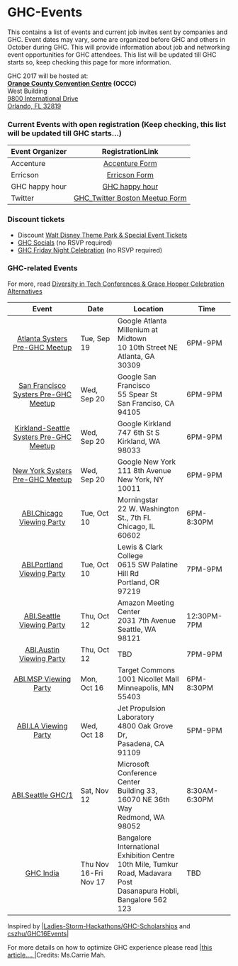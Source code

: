 # GHC-Events
This contains a list of events and current job invites sent by companies and GHC. Event dates may vary, some are organized before GHC and others in October during GHC. This will provide information about job and networking event opportunities for GHC attendees. This list will be updated till GHC starts so, keep checking this page for more information.

GHC 2017 will be hosted at:  
**[Orange County Convention Centre](https://www.occc.net/) (OCCC)**  
West Building  
[9800 International Drive  
Orlando, FL 32819](https://www.openstreetmap.org/search?query=Orange%20County%20Convention%20Centre#map=16/28.4248/-81.4693)

### Current Events with open registration (Keep checking, this list will be updated till GHC starts...)  
 Event Organizer  | RegistrationLink 
| --------------  |:--------------------------------------------------------------------------------------------------------------:| 
| Accenture       | [Accenture Form](https://www.accenture.com/us-en/Careers/ghc2017?sr_source=lift_twitter&c=cmt_gracehprtwt_10000014&n=smc_0517)|
| Erricson        | [Erricson Form](https://app.brazenconnect.com/events/45ywK?utm_medium=email&utm_source=GHC+database&utm_campaign=GHC+Resume+Database#!eventLanding;eventCode=45ywK)|
|GHC happy hour   |[GHC happy hour](https://www.eventbrite.com/e/grace-hopper-classpass-happy-hour-tickets-37809698827?utm_source=eb_email&utm_medium=email&utm_campaign=order_confirmation_email&utm_term=eventname&ref=eemailordconf)|
| Twitter         | [GHC_Twitter Boston Meetup Form](https://twitterapmboston.splashthat.com)|

### Discount tickets
* Discount [Walt Disney Theme Park & Special Event Tickets](https://www.mydisneygroup.com/ghc2017)
* [GHC Socials](https://ghc.anitaborg.org/2017-attend/conference-overview/community-socials/) (no RSVP required)
* [GHC Friday Night Celebration](https://www.eiseverywhere.com/ehome/index.php?eventid=212774&tabid=556987&cid=1738254&sessionid=16963516&sessionchoice=1&) (no RSVP required)

### GHC-related Events
For more, read [Diversity in Tech Conferences & Grace Hopper Celebration Alternatives](https://code.likeagirl.io/diversity-in-tech-conferences-grace-hopper-celebration-alternatives-bd9c8d01e18d)

Event	                 | Date          | Location     | Time	           
:---------------------:| ------------- | ------------ | -------- 
[Atlanta Systers Pre-GHC Meetup](https://www.eventbrite.com/e/2017-atlanta-systers-pre-ghc-meetup-sponsored-by-google-tickets-37551538663) | Tue, Sep 19 | Google Atlanta Millenium at Midtown <br /> 10 10th Street NE <br /> Atlanta, GA 30309 | 6PM-9PM
[San Francisco Systers Pre-GHC Meetup](https://www.eventbrite.com/e/2017-san-francisco-systers-pre-ghc-meetup-sponsored-by-google-tickets-37551380189) | Wed, Sep 20 | Google San Francisco <br /> 55 Spear St <br /> San Franciso, CA 94105 | 6PM-9PM
[Kirkland-Seattle Systers Pre-GHC Meetup](https://www.eventbrite.com/e/2017-kirkland-seattle-systers-pre-ghc-meetup-sponsored-by-google-tickets-37534467603) | Wed, Sep 20 | Google Kirkland <br /> 747 6th St S <br /> Kirkland, WA 98033 | 6PM-9PM
[New York Systers Pre-GHC Meetup](https://www.eventbrite.com/e/2017-new-york-systers-pre-ghc-meetup-sponsored-by-google-tickets-37715071795) | Wed, Sep 20 | Google New York <br /> 111 8th Avenue <br /> New York, NY 10011 | 6PM-9PM
[ABI.Chicago Viewing Party](https://local.anitaborg.org/event/ghc2017-extended-abi-chicago/) | Tue, Oct 10 | Morningstar <br /> 22 W. Washington St., 7th Fl. <br /> Chicago, IL 60602 | 6PM-8:30PM 
[ABI.Portland Viewing Party](https://local.anitaborg.org/event/abi-portland-ghc-viewing-party/) | Tue, Oct 10 | Lewis & Clark College <br /> 0615 SW Palatine Hill Rd <br /> Portland, OR 97219 | 7PM-9PM
[ABI.Seattle Viewing Party](https://local.anitaborg.org/event/abi-seattle-presents-ghc-2017-viewing-party/) | Thu, Oct 12 | Amazon Meeting Center <br /> 2031 7th Avenue <br /> Seattle, WA 98121 | 12:30PM-7PM
[ABI.Austin Viewing Party](https://local.anitaborg.org/event/grace-hopper-celebration-2017-viewing-party/) | Thu, Oct 12 | TBD | 7PM-9PM
[ABI.MSP Viewing Party](https://local.anitaborg.org/event/abi-msp-presents-ghc-2017-viewing-party/) | Mon, Oct 16 | Target Commons <br /> 1001 Nicollet Mall <br /> Minneapolis, MN 55403 | 6PM-8:30PM
[ABI.LA Viewing Party](https://local.anitaborg.org/event/placeholder-ghc-viewing-party-jet-propulsion-laboratory-jpl/) | Wed, Oct 18 | Jet Propulsion Laboratory <br /> 4800 Oak Grove Dr, <br />Pasadena, CA 91109 | 5PM-9PM
[ABI.Seattle GHC/1](https://local.anitaborg.org/event/abi-seattle-presents-ghc1-seattle/) | Sat, Nov 12 | Microsoft Conference Center <br /> Building 33, 16070 NE 36th Way <br /> Redmond, WA 98052 | 8:30AM-6:30PM
[GHC India](https://ghcindia.anitaborg.org/) | Thu Nov 16-Fri Nov 17 | Bangalore International Exhibition Centre <br /> 10th Mile, Tumkur Road, Madavara Post <br /> Dasanapura Hobli, Bangalore 562 123 | TBD

Inspired by |[Ladies-Storm-Hackathons/GHC-Scholarships](https://github.com/Ladies-Storm-Hackathons/GHC-Scholarships) and [cszhu/GHC16Events](https://github.com/cszhu/GHC16Events)|


For more details on how to optimize GHC experience please read |[this article.... ](https://medium.com/techbit/optimizing-the-grace-hopper-celebration-experience-726d624a0733)|Credits: Ms.Carrie Mah. 




